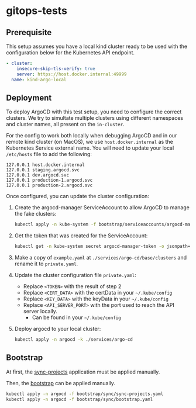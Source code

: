 # gitops-tests

## Prerequisite

This setup assumes you have a local kind cluster ready to be used with the configuration below for the Kubernetes API endpoint.

```yaml
- cluster:
    insecure-skip-tls-verify: true
    server: https://host.docker.internal:49999
  name: kind-argo-local
```

## Deployment

To deploy ArgoCD with this test setup, you need to configure the correct clusters.
We try to simultate multiple clusters using different namespaces and cluster names, all present on the `in-cluster`.

For the config to work both locally when debugging ArgoCD and in our remote kind cluster (on MacOS),
we use `host.docker.internal` as the Kubernetes Service external name. You will need to update your local `/etc/hosts` file to add
the following:

```
127.0.0.1 host.docker.internal
127.0.0.1 staging.argocd.svc
127.0.0.1 dev.argocd.svc
127.0.0.1 production-1.argocd.svc
127.0.0.1 production-2.argocd.svc
```

Once configured, you can update the cluster configuration:

1. Create the argocd-manager ServiceAccount to allow ArgoCD to manage the fake clusters:

   ```bash
   kubectl apply -n kube-system -f bootstrap/serviceaccounts/argocd-manager.yaml
   ```

1. Get the token that was created for the ServiceAccount:

   ```bash
   kubectl get -n kube-system secret argocd-manager-token -o jsonpath='{.data.token}' | base64 --decode
   ```

1. Make a copy of `example.yaml` at `./services/argo-cd/base/clusters` and rename it to `private.yaml`.

1. Update the cluster configuration file `private.yaml`:
   - Replace `<TOKEN>` with the result of step 2
   - Replace `<CERT_DATA>` with the certData in your `~/.kube/config`
   - Replace `<KEY_DATA>` with the keyData in your `~/.kube/config`
   - Replace `<API_SERVER_PORT>` with the port used to reach the API server locally.
     - Can be found in your `~/.kube/config`

1. Deploy argocd to your local cluster:

   ```bash
   kubectl apply -n argocd -k ./services/argo-cd
   ```

## Bootstrap

At first, the [sync-projects](./bootstrap/sync/sync-projects.yaml) application must be applied manually.

Then, the [bootstrap](./bootstrap/sync/bootstrap.yaml) can be applied manually.

```bash
kubectl apply -n argocd -f bootstrap/sync/sync-projects.yaml
kubectl apply -n argocd -f bootstrap/sync/bootstrap.yaml
```
